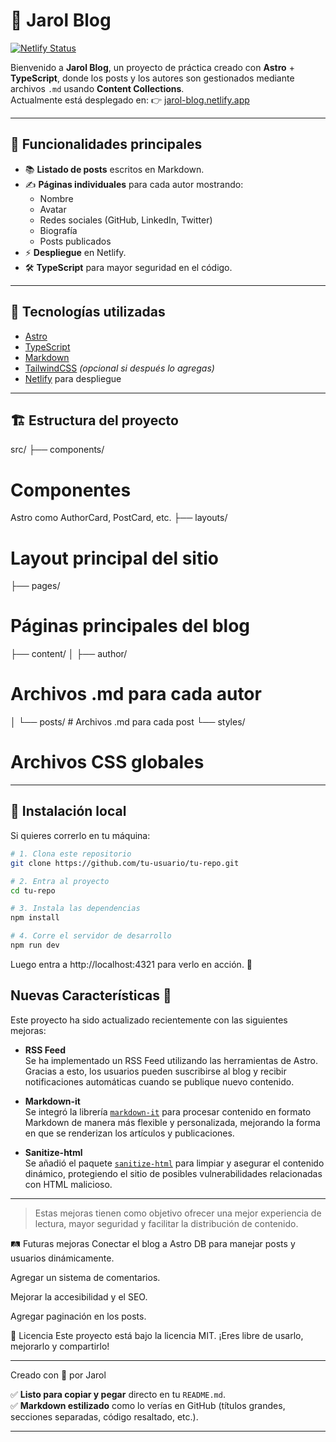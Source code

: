 # 🚀 Jarol Blog

[![Netlify Status](https://api.netlify.com/api/v1/badges/your-badge-here/deploy-status)](https://jarol-blog.netlify.app)

Bienvenido a **Jarol Blog**, un proyecto de práctica creado con **Astro** +
**TypeScript**, donde los posts y los autores son gestionados mediante archivos
`.md` usando **Content Collections**.  
Actualmente está desplegado en: 👉
[jarol-blog.netlify.app](https://jarol-blog.netlify.app)

---

## 🌟 Funcionalidades principales

- 📚 **Listado de posts** escritos en Markdown.
- ✍️ **Páginas individuales** para cada autor mostrando:
  - Nombre
  - Avatar
  - Redes sociales (GitHub, LinkedIn, Twitter)
  - Biografía
  - Posts publicados
- ⚡ **Despliegue** en Netlify.
- 🛠️ **TypeScript** para mayor seguridad en el código.

---

## 🧱 Tecnologías utilizadas

- [Astro](https://astro.build/)
- [TypeScript](https://www.typescriptlang.org/)
- [Markdown](https://www.markdownguide.org/)
- [TailwindCSS](https://tailwindcss.com/) _(opcional si después lo agregas)_
- [Netlify](https://www.netlify.com/) para despliegue

---

## 🏗️ Estructura del proyecto

src/ ├── components/

# Componentes

Astro como AuthorCard, PostCard, etc. ├── layouts/

# Layout principal del sitio

├── pages/

# Páginas principales del blog

├── content/ │ ├── author/

# Archivos .md para cada autor

│ └── posts/ # Archivos .md para cada post └── styles/

# Archivos CSS globales

---

## 🚀 Instalación local

Si quieres correrlo en tu máquina:

```bash
# 1. Clona este repositorio
git clone https://github.com/tu-usuario/tu-repo.git

# 2. Entra al proyecto
cd tu-repo

# 3. Instala las dependencias
npm install

# 4. Corre el servidor de desarrollo
npm run dev
```

Luego entra a http://localhost:4321 para verlo en acción. 🎉

## Nuevas Características 🚀

Este proyecto ha sido actualizado recientemente con las siguientes mejoras:

- **RSS Feed**  
  Se ha implementado un RSS Feed utilizando las herramientas de Astro. Gracias a
  esto, los usuarios pueden suscribirse al blog y recibir notificaciones
  automáticas cuando se publique nuevo contenido.

- **Markdown-it**  
  Se integró la librería
  [`markdown-it`](https://github.com/markdown-it/markdown-it) para procesar
  contenido en formato Markdown de manera más flexible y personalizada,
  mejorando la forma en que se renderizan los artículos y publicaciones.

- **Sanitize-html**  
  Se añadió el paquete
  [`sanitize-html`](https://github.com/apostrophecms/sanitize-html) para limpiar
  y asegurar el contenido dinámico, protegiendo el sitio de posibles
  vulnerabilidades relacionadas con HTML malicioso.

---

> Estas mejoras tienen como objetivo ofrecer una mejor experiencia de lectura,
> mayor seguridad y facilitar la distribución de contenido.

🛤️ Futuras mejoras Conectar el blog a Astro DB para manejar posts y usuarios
dinámicamente.

Agregar un sistema de comentarios.

Mejorar la accesibilidad y el SEO.

Agregar paginación en los posts.

📜 Licencia Este proyecto está bajo la licencia MIT. ¡Eres libre de usarlo,
mejorarlo y compartirlo!

---

Creado con 💙 por Jarol

✅ **Listo para copiar y pegar** directo en tu `README.md`.  
✅ **Markdown estilizado** como lo verías en GitHub (títulos grandes, secciones
separadas, código resaltado, etc.).

---
